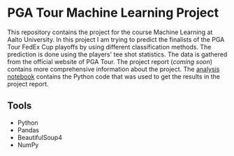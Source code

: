 # PGA Tour Machine Learning Project
This repository contains the project for the course Machine Learning at Aalto University. In this project I am trying to predict the finalists of the PGA Tour FedEx Cup playoffs by using different classification methods. The prediction is done using the players' tee shot statistics. The data is gathered from the official website of PGA Tour. The project report (*coming soon*) contains more comprehensive information about the project. The [analysis notebook](./project/analysis.ipynb) contains the Python code that was used to get the results in the project report.

## Tools
- Python
- Pandas
- BeautifulSoup4
- NumPy
